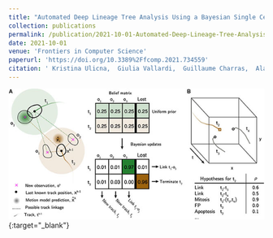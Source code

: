 ```yaml
---
title: "Automated Deep Lineage Tree Analysis Using a Bayesian Single Cell Tracking Approach"
collection: publications
permalink: /publication/2021-10-01-Automated-Deep-Lineage-Tree-Analysis-Using-a-Bayesian-Single-Cell-Tracking-Approach
date: 2021-10-01
venue: 'Frontiers in Computer Science'
paperurl: 'https://doi.org/10.3389%2Ffcomp.2021.734559'
citation: ' Kristina Ulicna,  Giulia Vallardi,  Guillaume Charras,  Alan Lowe, &quot;Automated Deep Lineage Tree Analysis Using a Bayesian Single Cell Tracking Approach.&quot; Frontiers in Computer Science, 2021.'
---
```

[<img src="/images/2021-Ulicna.jpg" />](https://doi.org/10.3389%2Ffcomp.2021.734559){:target="_blank"}
